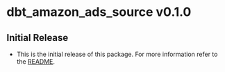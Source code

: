 # dbt_amazon_ads_source v0.1.0

## Initial Release
- This is the initial release of this package. For more information refer to the [README](/README.md).